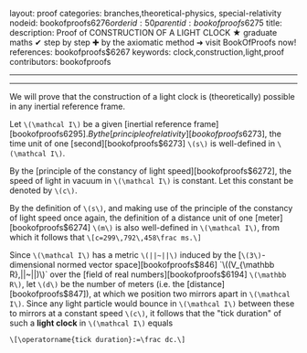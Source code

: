 layout: proof
categories: branches,theoretical-physics, special-relativity
nodeid: bookofproofs$6276
orderid: 50
parentid: bookofproofs$6275
title: 
description:  Proof of CONSTRUCTION OF A LIGHT CLOCK &#9733; graduate maths &#10004; step by step &#10010; by the axiomatic method &#10140; visit BookOfProofs now!
references: bookofproofs$6267
keywords: clock,construction,light,proof
contributors: bookofproofs

---


---

We will prove that the construction of a light clock is (theoretically) possible in any inertial reference frame.

Let `\(\mathcal I\)` be a given [inertial reference frame][bookofproofs$6295].
By the [principle of relativity][bookofproofs$6273], the time unit of one [second][bookofproofs$6273] `\(s\)` is well-defined in `\(\mathcal I\)`.

By the [principle of the constancy of light speed][bookofproofs$6272], the speed of light in vacuum in `\(\mathcal I\)` is constant. Let this constant be denoted by `\(c\)`. 

By the definition of `\(s\)`, and making use of the principle of the constancy of light speed once again, the definition of a distance unit of one [meter][bookofproofs$6274] `\(m\)` is also well-defined in `\(\mathcal I\)`, from which it follows that 
 `\[c=299\,792\,458\frac ms.\]` 
 

Since `\(\mathcal I\)` has a metric `\(||~||\)` induced by the [`\(3\)`-dimensional normed vector space][bookofproofs$846] `\((V_{\mathbb R},||~||)\)` over the [field of real numbers][bookofproofs$6194] `\(\mathbb R\)`, let `\(d\)` be the number of meters (i.e. the [distance][bookofproofs$847]), at which we position two mirrors apart in `\(\mathcal I\)`. Since any light particle would bounce in `\(\mathcal I\)` between these to mirrors at a constant speed `\(c\)`, it follows that the "tick duration" of such a **light clock** in `\(\mathcal I\)` equals

`\[\operatorname{tick duration}:=\frac dc.\]`
